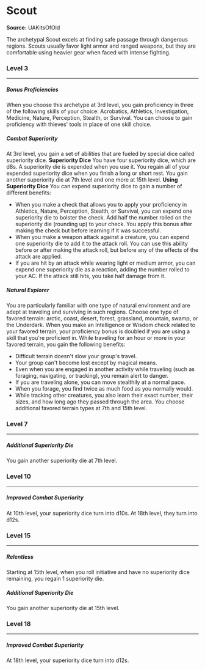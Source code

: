 # Scout

**Source:** UAKitsOfOld

The archetypal Scout excels at finding safe passage through dangerous regions. Scouts usually favor light armor and ranged weapons, but they are comfortable using heavier gear when faced with intense fighting.

### Level 3
---
##### **Bonus Proficiencies**
When you choose this archetype at 3rd level, you gain proficiency in three of the following skills of your choice: Acrobatics, Athletics, Investigation, Medicine, Nature, Perception, Stealth, or Survival. You can choose to gain proficiency with thieves' tools in place of one skill choice.

##### **Combat Superiority**
At 3rd level, you gain a set of abilities that are fueled by special dice called superiority dice.
**Superiority Dice**
You have four superiority dice, which are d8s. A superiority die is expended when you use it. You regain all of your expended superiority dice when you finish a long or short rest. You gain another superiority die at 7th level and one more at 15th level.
**Using Superiority Dice**
You can expend superiority dice to gain a number of different benefits:
- When you make a check that allows you to apply your proficiency in Athletics, Nature, Perception, Stealth, or Survival, you can expend one superiority die to bolster the check. Add half the number rolled on the superiority die (rounding up) to your check. You apply this bonus after making the check but before learning if it was successful.
- When you make a weapon attack against a creature, you can expend one superiority die to add it to the attack roll. You can use this ability before or after making the attack roll, but before any of the effects of the attack are applied.
- If you are hit by an attack while wearing light or medium armor, you can expend one superiority die as a reaction, adding the number rolled to your AC. If the attack still hits, you take half damage from it.

##### **Natural Explorer**
You are particularly familiar with one type of natural environment and are adept at traveling and surviving in such regions. Choose one type of favored terrain: arctic, coast, desert, forest, grassland, mountain, swamp, or the Underdark. When you make an Intelligence or Wisdom check related to your favored terrain, your proficiency bonus is doubled if you are using a skill that you're proficient in.
While traveling for an hour or more in your favored terrain, you gain the following benefits:
- Difficult terrain doesn't slow your group's travel.
- Your group can't become lost except by magical means.
- Even when you are engaged in another activity while traveling (such as foraging, navigating, or tracking), you remain alert to danger.
- If you are traveling alone, you can move stealthily at a normal pace.
- When you forage, you find twice as much food as you normally would.
- While tracking other creatures, you also learn their exact number, their sizes, and how long ago they passed through the area.
You choose additional favored terrain types at 7th and 15th level.

### Level 7
---
##### **Additional Superiority Die**
You gain another superiority die at 7th level.

### Level 10
---
##### **Improved Combat Superiority**
At 10th level, your superiority dice turn into d10s. At 18th level, they turn into d12s.

### Level 15
---
##### **Relentless**
Starting at 15th level, when you roll initiative and have no superiority dice remaining, you regain 1 superiority die.

##### **Additional Superiority Die**
You gain another superiority die at 15th level.

### Level 18
---
##### **Improved Combat Superiority**
At 18th level, your superiority dice turn into d12s.